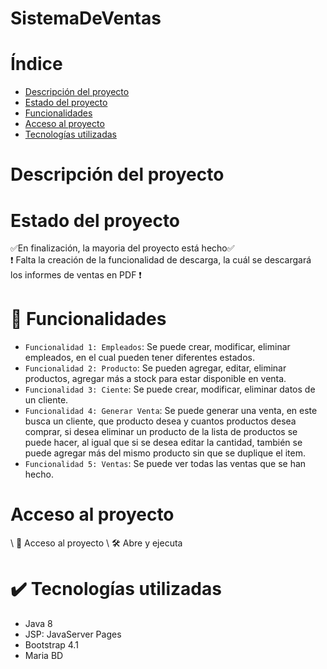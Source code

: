 # SistemaDeVentas
# Índice
* [Descripción del proyecto](#Descripción-del-proyecto)
* [Estado del proyecto](#Estado-del-proyecto)
* [Funcionalidades](#hammer-Funcionalidades)
* [Acceso al proyecto](#Acceso-al-proyecto)
* [Tecnologías utilizadas](#heavy_check_mark-tecnologías-utilizadas)
# Descripción del proyecto
# Estado del proyecto
:white_check_mark:En finalización, la mayoria del proyecto está hecho:white_check_mark: <br/>
:heavy_exclamation_mark: Falta la creación de la funcionalidad de descarga, la cuál se descargará los informes de ventas en PDF :heavy_exclamation_mark:
# :hammer: Funcionalidades
- `Funcionalidad 1: Empleados`: Se puede crear, modificar, eliminar empleados, en el cual pueden tener diferentes estados.
- `Funcionalidad 2: Producto`: Se pueden agregar, editar, eliminar productos, agregar más a stock para estar disponible en venta.
- `Funcionalidad 3: Ciente`: Se puede crear, modificar, eliminar datos de un cliente.
- `Funcionalidad 4: Generar Venta`: Se puede generar una venta, en este busca un cliente, que producto desea y cuantos productos desea comprar, si desea eliminar un producto de la lista de productos se puede hacer, al igual que si se desea editar la cantidad, también se puede agregar más del mismo producto sin que se duplique el item.
- `Funcionalidad 5: Ventas`: Se puede ver todas las ventas que se han hecho.
# Acceso al proyecto
\ :file_folder: Acceso al proyecto
\ :hammer_and_wrench: Abre y ejecuta
# :heavy_check_mark: Tecnologías utilizadas
- Java 8
- JSP: JavaServer Pages
- Bootstrap 4.1
- Maria BD
